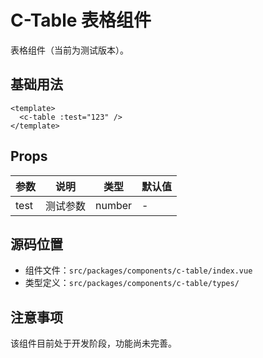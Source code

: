 # C-Table 表格组件

表格组件（当前为测试版本）。

## 基础用法

```vue
<template>
  <c-table :test="123" />
</template>
```

## Props

| 参数 | 说明     | 类型   | 默认值 |
| ---- | -------- | ------ | ------ |
| test | 测试参数 | number | -      |

## 源码位置

- 组件文件：`src/packages/components/c-table/index.vue`
- 类型定义：`src/packages/components/c-table/types/`

## 注意事项

该组件目前处于开发阶段，功能尚未完善。
